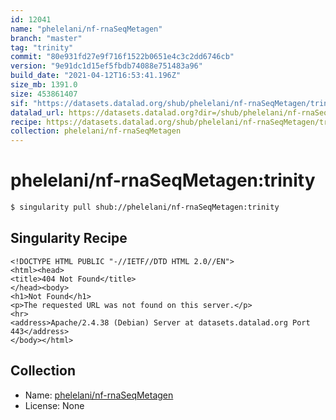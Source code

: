 ```yaml
---
id: 12041
name: "phelelani/nf-rnaSeqMetagen"
branch: "master"
tag: "trinity"
commit: "80e931fd27e9f716f1522b0651e4c3c2dd6746cb"
version: "9e91dc1d15ef5fbdb74088e751483a96"
build_date: "2021-04-12T16:53:41.196Z"
size_mb: 1391.0
size: 453861407
sif: "https://datasets.datalad.org/shub/phelelani/nf-rnaSeqMetagen/trinity/2021-04-12-80e931fd-9e91dc1d/9e91dc1d15ef5fbdb74088e751483a96.sif"
datalad_url: https://datasets.datalad.org?dir=/shub/phelelani/nf-rnaSeqMetagen/trinity/2021-04-12-80e931fd-9e91dc1d/
recipe: https://datasets.datalad.org/shub/phelelani/nf-rnaSeqMetagen/trinity/2021-04-12-80e931fd-9e91dc1d/Singularity
collection: phelelani/nf-rnaSeqMetagen
---
```


# phelelani/nf-rnaSeqMetagen:trinity

```bash
$ singularity pull shub://phelelani/nf-rnaSeqMetagen:trinity
```

## Singularity Recipe

```singularity
<!DOCTYPE HTML PUBLIC "-//IETF//DTD HTML 2.0//EN">
<html><head>
<title>404 Not Found</title>
</head><body>
<h1>Not Found</h1>
<p>The requested URL was not found on this server.</p>
<hr>
<address>Apache/2.4.38 (Debian) Server at datasets.datalad.org Port 443</address>
</body></html>
```

## Collection

 - Name: [phelelani/nf-rnaSeqMetagen](https://github.com/phelelani/nf-rnaSeqMetagen)
 - License: None

